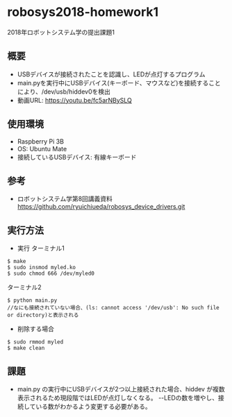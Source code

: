 # robosys2018-homework1
2018年ロボットシステム学の提出課題1

## 概要
* USBデバイスが接続されたことを認識し、LEDが点灯するプログラム
* main.pyを実行中にUSBデバイス(キーボード、マウスなど)を接続することにより、/dev/usb/hiddev0を検出
* 動画URL: https://youtu.be/fc5arNBySLQ


## 使用環境
* Raspberry Pi 3B
* OS: Ubuntu Mate
* 接続しているUSBデバイス: 有線キーボード

## 参考
* ロボットシステム学第8回講義資料
https://github.com/ryuichiueda/robosys_device_drivers.git

## 実行方法
* 実行
  ターミナル1
```
$ make
$ sudo insmod myled.ko
$ sudo chmod 666 /dev/myled0
```
  ターミナル2
```
$ python main.py
//なにも接続されていない場合、(ls: cannot access '/dev/usb': No such file or directory)と表示される
```

* 削除する場合
```
$ sudo rmmod myled
$ make clean
```

## 課題
* main.py の実行中にUSBデバイスが2つ以上接続された場合、hiddev が複数表示されるため現段階ではLEDが点灯しなくなる。
--LEDの数を増やし、接続している数がわかるよう変更する必要がある。
